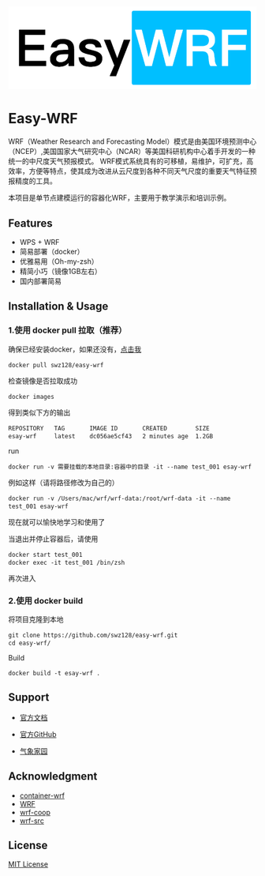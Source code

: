 ![logo](asset/logo.png)

# Easy-WRF

WRF（Weather Research and Forecasting Model）模式是由美国环境预测中心（NCEP）,美国国家大气研究中心（NCAR）等美国科研机构中心着手开发的一种统一的中尺度天气预报模式。
WRF模式系统具有的可移植，易维护，可扩充，高效率，方便等特点，使其成为改进从云尺度到各种不同天气尺度的重要天气特征预报精度的工具。

本项目是单节点建模运行的容器化WRF，主要用于教学演示和培训示例。

## Features

- WPS + WRF
- 简易部署（docker）
- 优雅易用（Oh-my-zsh）
- 精简小巧（镜像1GB左右）
- 国内部署简易

## Installation & Usage

### 1.使用 docker pull 拉取（推荐）

确保已经安装docker，如果还没有，[点击我](https://www.runoob.com/docker/centos-docker-install.html)

```shell
docker pull swz128/easy-wrf
```

检查镜像是否拉取成功

```shell
docker images
```

得到类似下方的输出

```shell
REPOSITORY   TAG       IMAGE ID       CREATED        SIZE
esay-wrf     latest    dc056ae5cf43   2 minutes age  1.2GB
```

run

```shell
docker run -v 需要挂载的本地目录:容器中的目录 -it --name test_001 esay-wrf
```

例如这样（请将路径修改为自己的）

```shell
docker run -v /Users/mac/wrf/wrf-data:/root/wrf-data -it --name test_001 esay-wrf
```

现在就可以愉快地学习和使用了

当退出并停止容器后，请使用

```shell
docker start test_001
docker exec -it test_001 /bin/zsh
```

再次进入

### 2.使用 docker build

将项目克隆到本地

```shell
git clone https://github.com/swz128/easy-wrf.git
cd easy-wrf/
```

Build

```shell
docker build -t esay-wrf .
```

## Support

- [官方文档](https://www2.mmm.ucar.edu/wrf/users/docs/user_guide_V3/user_guide_V3.8/contents.html)

- [官方GitHub](https://github.com/wrf-model/WRF/)
- [气象家园](http://bbs.06climate.com/)

## Acknowledgment

- [container-wrf](https://github.com/NCAR/container-wrf)
- [WRF](https://github.com/wrf-model/WRF)
- [wrf-coop](https://github.com/davegill/wrf-coop)
- [wrf-src](https://www2.mmm.ucar.edu/wrf/src/)

## License

[MIT License](License)
